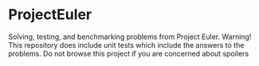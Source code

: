 # ProjectEuler
Solving, testing, and benchmarking problems from Project Euler. Warning! This repository does include unit tests which include the answers to the problems. Do not browse this project if you are concerned about spoilers
